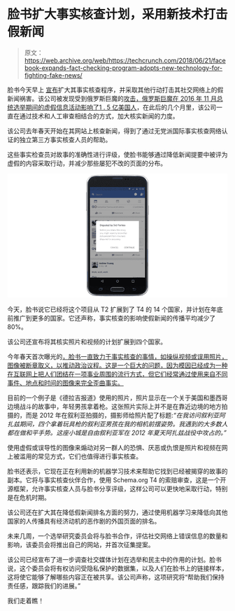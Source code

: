 # 脸书扩大事实核查计划，采用新技术打击假新闻 

> 原文：<https://web.archive.org/web/https://techcrunch.com/2018/06/21/facebook-expands-fact-checking-program-adopts-new-technology-for-fighting-fake-news/>

脸书今天早上 [宣布](https://web.archive.org/web/20221025222144/https://newsroom.fb.com/news/2018/06/increasing-our-efforts-to-fight-false-news/)扩大其事实核查程序，并采取其他行动打击其社交网络上的假新闻祸害。该公司被发现受到俄罗斯巨魔的[攻击，俄罗斯巨魔在 2016 年 11 月总统选举期间的虚假信息活动影响了](https://web.archive.org/web/20221025222144/https://techcrunch.com/2017/12/22/check-now-to-see-if-you-liked-any-russian-troll-accounts-on-facebook/)[1 . 5 亿美国人](https://web.archive.org/web/20221025222144/https://www.thedailybeast.com/facebook-now-says-russian-disinfo-reached-150-million-americans)，在此后的几个月里，该公司一直在通过技术和人工审查相结合的方式，加大核实新闻的力度。

该公司去年春天开始在其网站上核查新闻，得到了通过无党派国际事实核查网络认证的独立第三方事实核查人员的帮助。

这些事实检查员对故事的准确性进行评级，使脸书能够通过降低新闻提要中被评为虚假的内容采取行动，并减少那些屡犯不改的页面的分布。

![](img/4a80cc1d5cb12e10b38f8bb0c6b53f88.png)

今天，脸书说它已经将这个项目从 T2 扩展到了 T4 的 14 个国家，并计划在年底前推广到更多的国家。它还声称，事实核查的影响使假新闻的传播平均减少了 80%。

该公司还宣布将其核实照片和视频的计划扩展到四个国家。

今年春天首次曝光的[，脸书一直致力于事实核查的事情，如操纵视频或误用照片，图像被断章取义，以推动政治议程。这是一个巨大的问题，因为模因已经成为一种在互联网上把人们团结在一项事业周围的流行方式，但它们经常通过使用来自不同事件、地点和时间的图像来完全歪曲事实。](https://web.archive.org/web/20221025222144/https://techcrunch.com/2018/03/29/facebook-fact-check-photos/)

目前的一个例子是《德拉吉报道》使用的照片，照片显示在一个关于美国和墨西哥边境战斗的故事中，年轻男孩拿着枪。这张照片实际上并不是在靠近边境的地方拍摄的，而是 2012 年在叙利亚拍摄的，摄影师给照片配了标题:*“在我访问叙利亚阿扎兹期间，四个拿着玩具枪的叙利亚男孩在我的相机前摆姿势。我遇到的大多数人都在做和平手势。这座小城是自由叙利亚军在 2012 年夏天阿扎兹战役中攻占的。”*

使用虚假或误导性的图像来煽动对另一群人的恐惧、厌恶或仇恨是照片和视频在网上被滥用的常见方式，它们也值得进行事实核查。

脸书还表示，它现在正在利用新的机器学习技术来帮助它找到已经被揭穿的故事的副本。它将与事实核查伙伴合作，使用 Schema.org T4 的索赔审查，这是一个开源框架，允许事实核查人员与脸书分享评级，这样公司可以更快地采取行动，特别是在危机时期。

该公司还在扩大其在降低假新闻排名方面的努力，通过使用机器学习来降低向其他国家的人传播具有经济动机的恶作剧的外国页面的排名。

未来几周，一个选举研究委员会将与脸书合作，评估社交网络上错误信息的数量和影响，该委员会将推出自己的网站，并首次征集提案。

该公司已经宣布了进一步调查社交媒体计划在选举和民主中的作用的计划。脸书说，这个委员会将有权访问受隐私保护的数据集，以及人们在脸书上的链接样本，这将使它能够了解哪些内容正在被共享。该公司声称，这项研究将“帮助我们保持责任感，跟踪我们的进展。”

我们走着瞧！